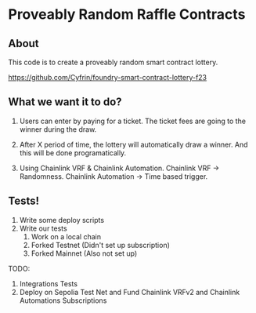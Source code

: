# Proveably Random Raffle Contracts

## About

This code is to create a proveably random smart contract lottery.

https://github.com/Cyfrin/foundry-smart-contract-lottery-f23

## What we want it to do?

1. Users can enter by paying for a ticket.
    The ticket fees are going to the winner during the draw.

2. After X period of time, the lottery will automatically draw a winner.
    And this will be done programatically.

3. Using Chainlink VRF & Chainlink Automation.
    Chainlink VRF -> Randomness.
    Chainlink Automation -> Time based trigger.


## Tests!

1. Write some deploy scripts
2. Write our tests
    1. Work on a local chain
    2. Forked Testnet (Didn't set up subscription)
    3. Forked Mainnet (Also not set up)
        
TODO:

1. Integrations Tests
2. Deploy on Sepolia Test Net and Fund Chainlink VRFv2 and Chainlink Automations Subscriptions